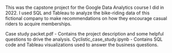 This was the capstone project for the Google Data Analytics course I did in 2022. I used SQL and Tableau to analyze the bike-riding data of this fictional company to make recommendations on how they encourage casual riders to acquire memberships.

Case study packet.pdf - Contains the project description and some helpful questions to drive the analysis.
Cyclistic_case_study.ipynb - Contains SQL code and Tableau visualizations used to answer the business questions.
